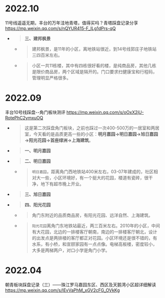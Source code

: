 
# 2022.10

11号线遥遥无期，丰台的万年洼地青塔，值得买吗？青塔踩盘记录分享 https://mp.weixin.qq.com/s/nQYUR415-F_ILg1dPrs-qQ
- > **三、建邦枫景**
  * > 建邦枫景，是11年的小区，离地铁站很近，到14号线郭庄子地铁站三四百米左右。
  * > 小区一共11栋楼，其中有四栋很好看的楼，是纯商品房，其他几栋是限价商品房，两个区域是隔开的。门口要求扫健康宝和行程码，管理明显严格很多。

# 2022.09

丰台10号线踩盘--角门板块测评 https://mp.weixin.qq.com/s/oOxX2jU-RotePhC2ymxuOQ
- > 这是第二次踩盘角门板块，之前也踩过一次400-500万的一居室和两居室，今天看的是品质更高一些的小区：**明月嘉园→明日嘉园→旭日嘉园→阳光花园→首座绿洲→上海建筑**。
- > **一、明月嘉园**
- > **二、明日嘉园**
  * > `明日嘉园`，距离角门西地铁站400米左右，03-07年建成的，社区相对大一些，小区环境好，有一个挺大的花园，楼道有瓷砖，很干净，地下有超市晚上开业。
- > **三、旭日嘉园**
- > **四、阳光花园**
  * > 角门东附近的品质商品房，有阳光花园、远洋自然、上海建筑。
  * > `阳光花园`离角门东地铁站最近，两三百米左右。2010年的小区，中间有大花园，北边的一排楼客厅朝南，南边的一排楼客厅朝北，设计的出发点是两排楼的客厅都正对花园。小区环境还是很不错的，有水系，有小桥，和宣颐家园有一点点像。电梯高板楼，密度较小，大多是两梯两户，对口小学是角门小学。

# 2022.04

朝青板块踩盘记录（三）——珠江罗马嘉园东区、西区及天鹅湾小区超详细解读 https://mp.weixin.qq.com/s/lEvVaPhM_xGV2cFG_OVkKg
